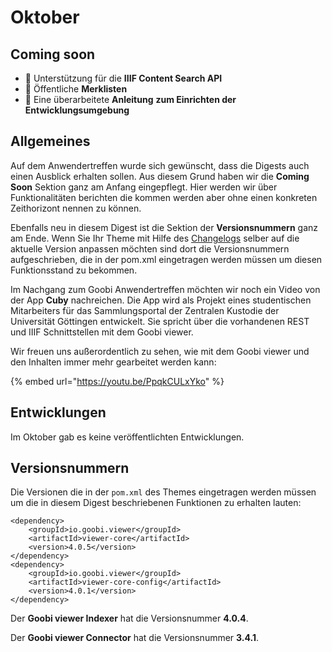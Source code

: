 # Oktober

## Coming soon

* 🔎 Unterstützung für die **IIIF Content Search API**
* 🔖 Öffentliche **Merklisten**
* 📝 Eine überarbeitete **Anleitung** **zum Einrichten der Entwicklungsumgebung**

## Allgemeines

Auf dem Anwendertreffen wurde sich gewünscht, dass die Digests auch einen Ausblick erhalten sollen. Aus diesem Grund haben wir die **Coming Soon** Sektion ganz am Anfang eingepflegt. Hier werden wir über Funktionalitäten berichten die kommen werden aber ohne einen konkreten Zeithorizont nennen zu können.

Ebenfalls neu in diesem Digest ist die Sektion der **Versionsnummern** ganz am Ende. Wenn Sie Ihr Theme mit Hilfe des [Changelogs](https://docs.intranda.com/goobi-viewer-de/8/8.2) selber auf die aktuelle Version anpassen möchten sind dort die Versionsnummern aufgeschrieben, die in der pom.xml eingetragen werden müssen um diesen Funktionsstand zu bekommen.

Im Nachgang zum Goobi Anwendertreffen möchten wir noch ein Video von der App **Cuby** nachreichen. Die App wird als Projekt eines studentischen Mitarbeiters für das Sammlungsportal der Zentralen Kustodie der Universität Göttingen entwickelt. Sie spricht über die vorhandenen REST und IIIF Schnittstellen mit dem Goobi viewer.

Wir freuen uns außerordentlich zu sehen, wie mit dem Goobi viewer und den Inhalten immer mehr gearbeitet werden kann:

{% embed url="https://youtu.be/PpqkCULxYko" %}

## Entwicklungen

Im Oktober gab es keine veröffentlichten Entwicklungen.

## Versionsnummern

Die Versionen die in der `pom.xml` des Themes eingetragen werden müssen um die in diesem Digest beschriebenen Funktionen zu erhalten lauten:

```markup
<dependency>
    <groupId>io.goobi.viewer</groupId>
    <artifactId>viewer-core</artifactId>
    <version>4.0.5</version>
</dependency>
<dependency>
    <groupId>io.goobi.viewer</groupId>
    <artifactId>viewer-core-config</artifactId>
    <version>4.0.1</version>
</dependency>
```

Der **Goobi viewer Indexer** hat die Versionsnummer **4.0.4**.

Der **Goobi viewer Connector** hat die Versionsnummer **3.4.1**.




